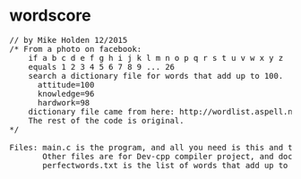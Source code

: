 # wordscore
<pre>
// by Mike Holden 12/2015 
/* From a photo on facebook:
	if a b c d e f g h i j k l m n o p q r s t u v w x y z
	equals 1 2 3 4 5 6 7 8 9 ... 26
	search a dictionary file for words that add up to 100.
	  attitude=100
	  knowledge=96
	  hardwork=98
	dictionary file came from here: http://wordlist.aspell.net/dicts/ (also zip file is included)
	The rest of the code is original.
*/

Files: main.c is the program, and all you need is this and the word list file
       Other files are for Dev-cpp compiler project, and documentation for the dictionary I used.
	   perfectwords.txt is the list of words that add up to 100
</pre>
